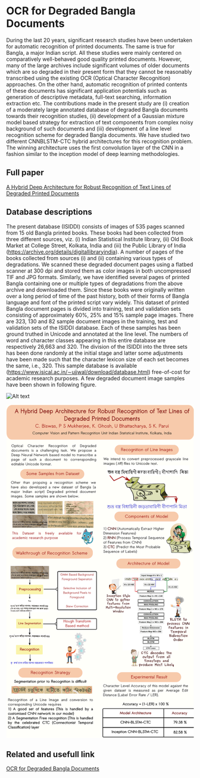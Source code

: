 # OCR for Degraded Bangla Documents
During the last 20 years, significant research studies
have been undertaken for automatic recognition of printed
documents. The same is true for Bangla, a major Indian
script. All these studies were mainly centered on comparatively
well-behaved good quality printed documents. However, many
of the large archives include significant volumes of older
documents which are so degraded in their present form that
they cannot be reasonably transcribed using the existing OCR
(Optical Character Recognition) approaches. On the other hand,
automatic recognition of printed contents of these documents has
significant application potentials such as generation of descriptive
metadata, full-text searching, information extraction etc. The
contributions made in the present study are (i) creation of
a moderately large annotated database of degraded Bangla
documents towards their recognition studies, (ii) development of
a Gaussian mixture model based strategy for extraction of text
components from complex noisy background of such documents
and (iii) development of a line level recognition scheme for
degraded Bangla documents. We have studied two different CNNBLSTM-CTC
hybrid architectures for this recognition problem.
The winning architecture uses the first convolution layer of the
CNN in a fashion similar to the inception model of deep learning
methodologies.

## Full paper
[A Hybrid Deep Architecture for Robust Recognition of Text Lines of Degraded Printed Documents](https://ieeexplore.ieee.org/abstract/document/8545409)

## Database descriptions
The present database (ISIDDI) consists of images of 535
pages scanned from 15 old Bangla printed books. These
books had been collected from three different sources, viz.
(i) Indian Statistical Institute library, (ii) Old Book Market at
College Street, Kolkata, India and (iii) the Public Library of
India (https://archive.org/details/digitallibraryindia). A number
of pages of the books collected from sources (i) and (ii)
containing various types of degradations. We scanned
these degraded document pages using a flatbed scanner at 300
dpi and stored them as color images in both uncompressed
TIF and JPG formats. Similarly, we have identified several
pages of printed Bangla containing one or multiple types of
degradations from the above archive and downloaded them.
Since these books were originally written over a long period
of time of the past history, both of their forms of Bangla
language and font of the printed script vary widely. This
dataset of printed Bangla document pages is divided into
training, test and validation sets consisting of approximately
60%, 25% and 15% sample page images. There are 323,
130 and 82 sample document images in the training, test
and validation sets of the ISIDDI database. Each of these
samples has been ground truthed in Unicode and annotated
at the line level. The numbers of word and character classes
appearing in this entire database are respectively 26,663 and
320. The division of the ISIDDI into the three sets has been
done randomly at the initial stage and latter some adjustments
have been made such that the character lexicon size of each
set becomes the same, i.e., 320. This sample database is
available (https://www.isical.ac.in/∼ujjwal/download/database.html)
free-of-cost for academic research purposes. A few
degraded document image samples have been shown in following figure.

![Alt text](DegradedSamplesCollage.jpg?raw=true "A few samples of document degradation present in
ISIDDI database.")

![Alt text](ICPR2018Poster.png?raw=true)

## Related and usefull link
[OCR for Degraded Bangla Documents](https://github.com/xisnu/DegradedOCR)
